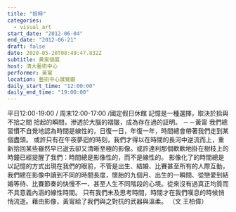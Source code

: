 ```yaml
---
title: "拾時"
categories:
  - visual_art
start_date: "2012-06-04"
end_date: "2012-06-21"
draft: false
date: 2020-05-20T08:49:47.832Z
subtitle: 黃甯個展
host: 清大藝術中心
performer: 黃甯
location: 藝術中心展覽廳
daily_start_time: "12:00:00"
daily_end_time: "19:00:00"
---
```


平日12:00-19:00 / 周末12:00-17:00 /國定假日休館 記憶是一種選擇，取決於拾與不拾之間 拾起的瞬間，滲透於大腦的褶皺，成為存在過的証明。 －－黃甯 我們總習慣不自覺地認為時間是線性的，日復一日，年復一年，時間總會帶著我們走到某個盡頭。 或許只有在午夜夢迴的時刻，我們才得以在時間的長河中逆流而上，重新拾回某些雖然早已逝去卻又清晰至極的影像。或許達利那個軟軟地掛在樹枝上的時鐘已經提醒了我們：時間總是影像性的，而不是線性的。 影像化了的時間總是以記憶的方式出現在我們的眼前，不管是出生、結婚、比賽甚至所有的人際互動，我們總在影像中讀到不同的時間長度，懷胎的九個月、出生的一瞬間、從戀愛到結婚等待、比賽節奏的快慢不一、甚至人生不同階段的心境。從來沒有過真正均質而不具意義內涵的線性時間。 只有我們未及思考時間，時間才在我們嘆息的時候悄悄流逝。藉由影像，黃甯給了我們與之對抗的武器與溫柔。 （文 王柏偉）